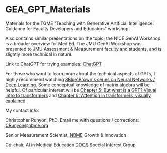 # GEA_GPT_Materials
Materials for the TGME "Teaching with Generative Artificial Intelligence: Guidance for Faculty Developers and Educators​" workshop. 

Also contains similar presentations on the topic; the NICE GenAI Workshop is a broader overview for Med Ed. The JMU GenAI Workshop was presented to JMU Assessment & Measurement faculty and students, and is slightly more technical in nature.

Link to ChatGPT for trying examples: [ChatGPT](https://chatgpt.com/)

For those who want to learn more about the technical aspects of GPTs, I highly recommend watching [3Blue1Brown's series on Neural Networks / Deep Learning](https://www.youtube.com/playlist?list=PLZHQObOWTQDNU6R1_67000Dx_ZCJB-3pi). Some conceptual knowledge of matrix algebra will be helpful. Of particular interest will be [Chapter 5: But what is a GPT? Visual intro to transformers](https://youtu.be/wjZofJX0v4M?si=Ase-j746fiy-2KRK) and [Chapter 6: Attention in transformers, visually explained](https://youtu.be/eMlx5fFNoYc?si=ODqjp1C4L1KRfn-L).

My contact info:

Christopher Runyon, PhD. Email me with questions / corrections: [CRunyon@nbme.org](mailto:CRunyon@nbme.org)

Senior Measurement Scientist, [NBME](https://www.nbme.org/) Growth & Innovation

Co-chair, AI in Medical Education [DOCS](https://www.directorsofclinicalskillseducation.org/) Special Interest Group
